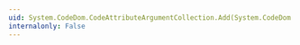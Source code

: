 ```yaml
---
uid: System.CodeDom.CodeAttributeArgumentCollection.Add(System.CodeDom.CodeAttributeArgument)
internalonly: False
---
```

